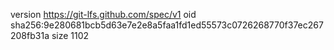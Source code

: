 version https://git-lfs.github.com/spec/v1
oid sha256:9e280681bcb5d63e7e2e8a5faa1fd1ed55573c0726268770f37ec267208fb31a
size 1102
